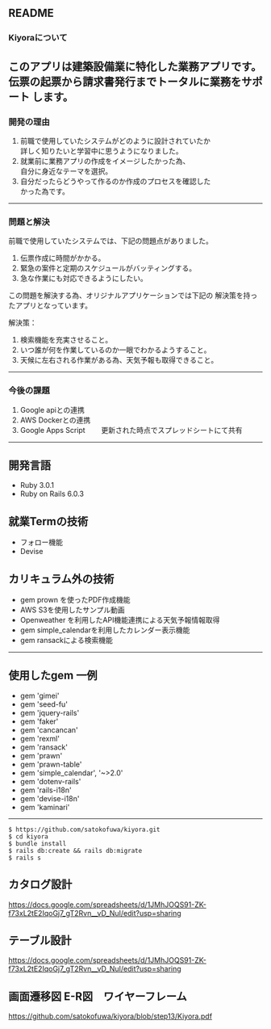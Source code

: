 README
-------------------------------------------------
### Kiyoraについて
このアプリは建築設備業に特化した業務アプリです。
伝票の起票から請求書発行までトータルに業務をサポート
します。
-------------------------------------------------

### 開発の理由
1. 前職で使用していたシステムがどのように設計されていたか  
詳しく知りたいと学習中に思うようになりました。
2. 就業前に業務アプリの作成をイメージしたかった為、  
自分に身近なテーマを選択。
3. 自分だったらどうやって作るのか作成のプロセスを確認した  
かった為です。
-------------------------------------------------
### 問題と解決
前職で使用していたシステムでは、下記の問題点がありました。
1. 伝票作成に時間がかかる。
2. 緊急の案件と定期のスケジュールがバッティングする。
3. 急な作業にも対応できるようにしたい。

この問題を解決する為、オリジナルアプリケーションでは下記の
解決策を持ったアプリとなっています。

解決策：
1. 検索機能を充実させること。
2. いつ誰が何を作業しているのか一眼でわかるようすること。
3. 天候に左右される作業がある為、天気予報も取得できること。
-------------------------------------------------
### 今後の課題
1. Google apiとの連携
2. AWS Dockerとの連携
3. Google Apps Script 
　　更新された時点でスプレッドシートにて共有
-------------------------------------------------
開発言語
-------------------------------------------------
* Ruby 3.0.1
* Ruby on Rails 6.0.3

就業Termの技術
-------------------------------------------------
* フォロー機能
* Devise

カリキュラム外の技術
-------------------------------------------------
* gem prown を使ったPDF作成機能
* AWS S3を使用したサンプル動画
* Openweather を利用したAPI機能連携による天気予報情報取得
* gem simple_calendarを利用したカレンダー表示機能
* gem ransackによる検索機能
-------------------------------------------------

使用したgem 一例
-------------------------------------------------
* gem 'gimei'
* gem 'seed-fu'
* gem 'jquery-rails'
* gem 'faker'
* gem 'cancancan'
* gem 'rexml'
* gem 'ransack'
* gem 'prawn'
* gem 'prawn-table'
* gem 'simple_calendar', '~>2.0'
* gem 'dotenv-rails'
* gem 'rails-i18n'
* gem 'devise-i18n'
* gem 'kaminari'
-------------------------------------------------
```
$ https://github.com/satokofuwa/kiyora.git
$ cd kiyora
$ bundle install
$ rails db:create && rails db:migrate
$ rails s
```  

カタログ設計
-------------------------------------------------
https://docs.google.com/spreadsheets/d/1JMhJOQS91-ZK-f73xL2tE2IqoGj7_gT2Rvn__vD_NuI/edit?usp=sharing


テーブル設計
-------------------------------------------------

https://docs.google.com/spreadsheets/d/1JMhJOQS91-ZK-f73xL2tE2IqoGj7_gT2Rvn__vD_NuI/edit?usp=sharing



画面遷移図 E-R図　ワイヤーフレーム 
--------------------------------------------------

https://github.com/satokofuwa/kiyora/blob/step13/Kiyora.pdf




